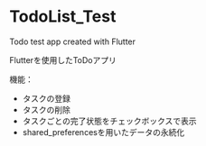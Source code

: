 # TodoList_Test
Todo test app created with Flutter

Flutterを使用したToDoアプリ

機能：
  - タスクの登録
  - タスクの削除
  - タスクごとの完了状態をチェックボックスで表示
  - shared_preferencesを用いたデータの永続化
